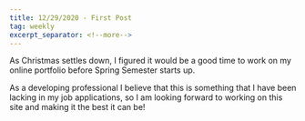 ```yaml
---
title: 12/29/2020 - First Post
tag: weekly
excerpt_separator: <!--more-->
---
```


As Christmas settles down, I figured it would be a good time to work on my online portfolio before Spring Semester starts up.

As a developing professional I believe that this is something that I have been lacking in my job applications, so I am looking forward to working on this site and making it the best it can be!

<!--more-->